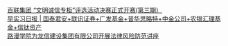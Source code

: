   
[百联集团  “文明诚信专柜”评选活动决赛正式开赛(第三期）](http://www.dianyue.me/archives/704/e3pl3uflry3aetn0/)  
[早实习日报 | 国泰君安+联讯证券+广发基金+普华思略特+中金公司+农银汇理基金+信钛资产](http://www.dianyue.me/archives/272/8t5bs8h4uyhm2903/)  
[路漫学院为龙信建设集团有限公司开展法律风险防范讲座](http://www.dianyue.me/archives/849/4ii0cepxhlbar7m4/)